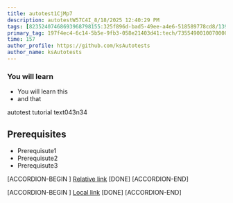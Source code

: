 ```yaml
---
title: autotest1CjMp7
description: autotestW57C4I_8/18/2025 12:40:29 PM
tags: [82352407468693968798155:325f896d-bad5-49ee-a4e6-518589778cd8/139269250608756787992873,197f4ec4-6c14-5b5e-9fb3-058e21403d41:tech/73554900100700000996,c1a376dd-ebd0-4787-804e-a23fef23ba06:4625ac99-30b5-4df6-a6c5-f840dd406e80/1bf8f1d5-d54a-41e0-b203-d94deae18a3c]
primary_tag: 197f4ec4-6c14-5b5e-9fb3-058e21403d41:tech/73554900100700000996/67838200100800006287
time: 157
author_profile: https://github.com/ksAutotests
author_name: ksAutotests
---
```

### You will learn
- You will learn this
- and that

autotest tutorial text043n34

## Prerequisites
- Prerequisute1
- Prerequisute2
- Prerequisute3

[ACCORDION-BEGIN [](step)]
[Relative link](autotest_tutoriali7g167)
[DONE]
[ACCORDION-END]

[ACCORDION-BEGIN [](step)]
[Local link](http://localhost/index.html)
[DONE]
[ACCORDION-END]

